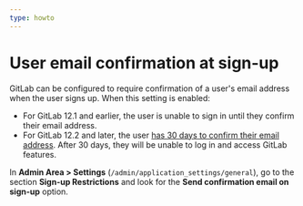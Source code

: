 ```yaml
---
type: howto
---
```


# User email confirmation at sign-up

GitLab can be configured to require confirmation of a user's email address when
the user signs up. When this setting is enabled:

- For GitLab 12.1 and earlier, the user is unable to sign in until they confirm their
  email address.
- For GitLab 12.2 and later, the user [has 30 days to confirm their email address](https://gitlab.com/gitlab-org/gitlab-foss/-/merge_requests/31245).
  After 30 days, they will be unable to log in and access GitLab features.

In **Admin Area > Settings** (`/admin/application_settings/general`), go to the section
**Sign-up Restrictions** and look for the **Send confirmation email on sign-up** option.

<!-- ## Troubleshooting

Include any troubleshooting steps that you can foresee. If you know beforehand what issues
one might have when setting this up, or when something is changed, or on upgrading, it's
important to describe those, too. Think of things that may go wrong and include them here.
This is important to minimize requests for support, and to avoid doc comments with
questions that you know someone might ask.

Each scenario can be a third-level heading, e.g. `### Getting error message X`.
If you have none to add when creating a doc, leave this section in place
but commented out to help encourage others to add to it in the future. -->
